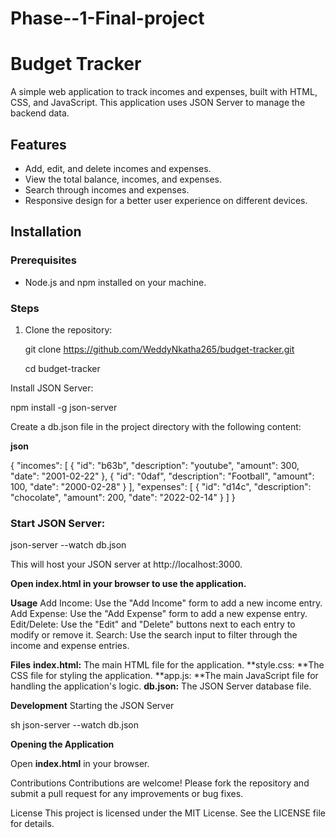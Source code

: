 # Phase--1-Final-project
# Budget Tracker

A simple web application to track incomes and expenses, built with HTML, CSS, and JavaScript. This application uses JSON Server to manage the backend data.

## Features

- Add, edit, and delete incomes and expenses.
- View the total balance, incomes, and expenses.
- Search through incomes and expenses.
- Responsive design for a better user experience on different devices.



## Installation

### Prerequisites

- Node.js and npm installed on your machine.

### Steps

1. Clone the repository:

   git clone https://github.com/WeddyNkatha265/budget-tracker.git
   
   cd budget-tracker
   
Install JSON Server:

   
   npm install -g json-server

Create a db.json file in the project directory with the following content:

**json**

{
  "incomes": [
    {
      "id": "b63b",
      "description": "youtube",
      "amount": 300,
      "date": "2001-02-22"
    },
    {
      "id": "0daf",
      "description": "Football",
      "amount": 100,
      "date": "2000-02-28"
    }
  ],
  "expenses": [
    {
      "id": "d14c",
      "description": "chocolate",
      "amount": 200,
      "date": "2022-02-14"
    }
  ]
}

### **Start JSON Server:**


json-server --watch db.json

This will host your JSON server at http://localhost:3000.

**Open index.html in your browser to use the application.**

**Usage**
Add Income: Use the "Add Income" form to add a new income entry.
Add Expense: Use the "Add Expense" form to add a new expense entry.
Edit/Delete: Use the "Edit" and "Delete" buttons next to each entry to modify or remove it.
Search: Use the search input to filter through the income and expense entries.

**Files**
**index.html:** The main HTML file for the application.
**style.css: **The CSS file for styling the application.
**app.js: **The main JavaScript file for handling the application's logic.
**db.json:** The JSON Server database file.

**Development**
Starting the JSON Server

sh
json-server --watch db.json

**Opening the Application**

Open **index.html** in your browser.

Contributions
Contributions are welcome! Please fork the repository and submit a pull request for any improvements or bug fixes.

License
This project is licensed under the MIT License. See the LICENSE file for details.

